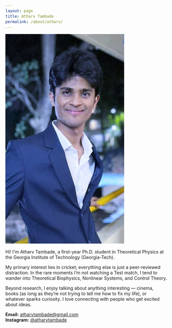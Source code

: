 ```yaml
---
layout: page
title: Atharv Tambade
permalink: /about/atharv/
---
```


![Atharv](/assets/images/Atharv.jpg)

Hi! I'm Atharv Tambade, a first-year Ph.D. student in Theoretical Physics at the Georgia Institute of Technology (Georgia-Tech).  

My primary interest lies in cricket; everything else is just a peer-reviewed distraction.
In the rare moments I’m not watching a Test match, I tend to wander into Theoretical Biophysics, Nonlinear Systems, and Control Theory. 

Beyond research, I enjoy talking about anything interesting — cinema, books (as long as they’re not trying to tell me how to fix my life), or whatever sparks curiosity.
I love connecting with people who get excited about ideas.  

**Email:** [atharvtambade@gmail.com](mailto:atharvtambade@gmail.com)  
**Instagram:** [@atharvtambade](https://instagram.com/atharvtambade)
